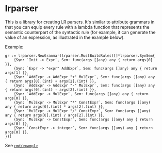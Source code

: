 # lrparser
This is a library for creating LR parsers. It's similar to attribute grammars in that you can equip every rule with a lambda function that represents the semantic counterpart of the syntactic rule (for example, it can generate the value of an expression, as illustrated in the example below). 

Example:
```
gr := lrparser.NewGrammar(lrparser.MustBuildRules([]*lrparser.SynSem{
	{Syn: `Init -> Expr`, Sem: func(args []any) any { return args[0] }},
	{Syn: `Expr -> "expr" AddExpr`, Sem: func(args []any) any { return args[1] }},
	{Syn: `AddExpr -> AddExpr "+" MulExpr`, Sem: func(args []any) any { return args[0].(int) + args[2].(int) }},
	{Syn: `AddExpr -> AddExpr "-" MulExpr`, Sem: func(args []any) any { return args[0].(int) - args[2].(int) }},
	{Syn: `AddExpr -> MulExpr`, Sem: func(args []any) any { return args[0] }},
	{Syn: `MulExpr -> MulExpr "*" ConstExpr`, Sem: func(args []any) any { return args[0].(int) * args[2].(int) }},
	{Syn: `MulExpr -> MulExpr "/" ConstExpr`, Sem: func(args []any) any { return args[0].(int) / args[2].(int) }},
	{Syn: `MulExpr -> ConstExpr`, Sem: func(args []any) any { return args[0] }},
	{Syn: `ConstExpr -> integer`, Sem: func(args []any) any { return args[0] }},
}))
```
See [`cmd/example`](https://github.com/phomola/lrparser/blob/master/cmd/example/main.go)
